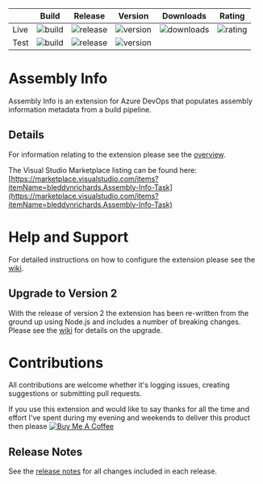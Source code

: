 |      | Build | Release | Version | Downloads | Rating |
|------|-------|---------|---------|-----------|--------|
| Live | ![build](https://bmuun.visualstudio.com/TS%20Extensions/_apis/build/status/GitHub-Assembly-Info-Live.Published) | ![release](https://bmuun.vsrm.visualstudio.com/_apis/public/Release/badge/86c93e13-9469-4df8-95f0-98c43c760a09/1/2) | ![version](https://img.shields.io/badge/version-2.0.70-blue.svg?logo=tfs) | ![downloads](https://img.shields.io/badge/downloads-4.7k-brightgreen.svg?logo=tfs) | ![rating](https://img.shields.io/badge/rating-4.2/5_(21)-brightgreen.svg?logo=tfs) |
| Test | ![build](https://bmuun.visualstudio.com/TS%20Extensions/_apis/build/status/GitHub-Assembly-Info-Test.Published) | ![release](https://bmuun.vsrm.visualstudio.com/_apis/public/Release/badge/86c93e13-9469-4df8-95f0-98c43c760a09/1/1) | ![version](https://img.shields.io/badge/version-2.0.70-blue.svg?logo=tfs) |     |     |

# Assembly Info
Assembly Info is an extension for Azure DevOps that populates assembly information metadata from a build pipeline.

## Details
For information relating to the extension please see the [overview](./src/Overview.md).  

The Visual Studio Marketplace listing can be found here:  
[https://marketplace.visualstudio.com/items?itemName=bleddynrichards.Assembly-Info-Task](https://marketplace.visualstudio.com/items?itemName=bleddynrichards.Assembly-Info-Task)

# Help and Support
For detailed instructions on how to configure the extension please see the [wiki](https://github.com/BMuuN/vsts-assemblyinfo-task/wiki).

## Upgrade to Version 2
With the release of version 2 the extension has been re-written from the ground up using Node.js and includes a number of breaking changes.  Please see the [wiki](https://github.com/BMuuN/vsts-assemblyinfo-task/wiki/Upgrade-v1-to-v2) for details on the upgrade.

# Contributions
All contributions are welcome whether it's logging issues, creating suggestions or submitting pull requests.  

If you use this extension and would like to say thanks for all the time and effort I've spent during my evening and weekends to deliver this product then please <a href="https://www.buymeacoffee.com/bleddynrichards" target="_blank"><img src="https://www.buymeacoffee.com/assets/img/custom_images/orange_img.png" alt="Buy Me A Coffee" style="height: auto !important;width: auto !important;" ></a>

## Release Notes
See the [release notes](ReleaseNotes.md) for all changes included in each release.

